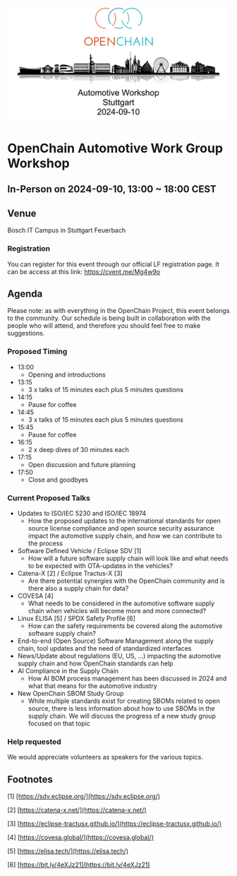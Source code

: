 ![Automotive Workshop in Stuttgart on 10th September 2024](/images/automotive-workshop.png)

# OpenChain Automotive Work Group Workshop

## In-Person on 2024-09-10, 13:00 ~ 18:00 CEST

## Venue

Bosch IT Campus in Stuttgart Feuerbach

### Registration

You can register for this event through our official LF registration page. It can be access at this link: [https://cvent.me/Mg4w9o ](https://cvent.me/Mg4w9o )

## Agenda

Please note: as with everything in the OpenChain Project, this event belongs to the community. Our schedule is being built in collaboration with the people who will attend, and therefore you should feel free to make suggestions.

### Proposed Timing

- 13:00
  - Opening and introductions
- 13:15
  - 3 x talks of 15 minutes each plus 5 minutes questions
- 14:15
  - Pause for coffee
- 14:45
  - 3 x talks of 15 minutes each plus 5 minutes questions
- 15:45
  - Pause for coffee
- 16:15
  - 2 x deep dives of 30 minutes each 
- 17:15
  - Open discussion and future planning
- 17:50
  - Close and goodbyes

### Current Proposed Talks

- Updates to ISO/IEC 5230 and ISO/IEC 18974
  - How the proposed updates to the international standards for open source license compliance and open source security assurance impact the automotive supply chain, and how we can contribute to the process
- Software Defined Vehicle / Eclipse SDV [1] 
  - How will a future software supply chain will look like and what needs to be expected with OTA-updates in the vehicles?
- Catena-X [2] / Eclipse Tractus-X [3]
  - Are there potential synergies with the OpenChain community and is there also a supply chain for data?
- COVESA [4]
  - What needs to be considered in the automotive software supply chain when vehicles will become more and more connected?
- Linux ELISA [5] / SPDX Safety Profile [6]
  - How can the safety requirements be covered along the automotive software supply chain?
- End-to-end (Open Source) Software Management along the supply chain, tool updates and the need of standardized interfaces
- News/Update about regulations (EU, US, …) impacting the automotive supply chain and how OpenChain standards can help
- AI Compliance in the Supply Chain 
  - How AI BOM process management has been discussed in 2024 and what that means for the automotive industry
- New OpenChain SBOM Study Group
  - While multiple standards exist for creating SBOMs related to open source, there is less information about how to use SBOMs in the supply chain. We will discuss the progress of a new study group focused on that topic

### Help requested 

We would appreciate volunteers as speakers for the various topics.

## Footnotes

[1] [https://sdv.eclipse.org/](https://sdv.eclipse.org/)

[2] [https://catena-x.net/](https://catena-x.net/)

[3] [https://eclipse-tractusx.github.io/](https://eclipse-tractusx.github.io/)

[4] [https://covesa.global/](https://covesa.global/)

[5] [https://elisa.tech/](https://elisa.tech/)

[6] [https://bit.ly/4eXJz21](https://bit.ly/4eXJz21)